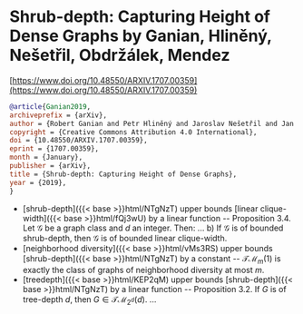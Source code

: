 # Shrub-depth: Capturing Height of Dense Graphs by Ganian, Hliněný, Nešetřil, Obdržálek, Mendez

[https://www.doi.org/10.48550/ARXIV.1707.00359](https://www.doi.org/10.48550/ARXIV.1707.00359)

```bibtex
@article{Ganian2019,
archiveprefix = {arXiv},
author = {Robert Ganian and Petr Hliněný and Jaroslav Nešetřil and Jan Obdržálek and Patrice Ossona de Mendez},
copyright = {Creative Commons Attribution 4.0 International},
doi = {10.48550/ARXIV.1707.00359},
eprint = {1707.00359},
month = {January},
publisher = {arXiv},
title = {Shrub-depth: Capturing Height of Dense Graphs},
year = {2019},
}
```
* [shrub-depth]({{< base >}}html/NTgNzT) upper bounds [linear clique-width]({{< base >}}html/fQj3wU) by a linear function -- Proposition 3.4. Let $\mathcal G$ be a graph class and $d$ an integer. Then: ... b) If $\mathcal G$ is of bounded shrub-depth, then $\mathcal G$ is of bounded linear clique-width.
* [neighborhood diversity]({{< base >}}html/vMs3RS) upper bounds [shrub-depth]({{< base >}}html/NTgNzT) by a constant -- $\mathcal{TM}_m(1)$ is exactly the class of graphs of neighborhood diversity at most $m$.
* [treedepth]({{< base >}}html/KEP2qM) upper bounds [shrub-depth]({{< base >}}html/NTgNzT) by a linear function -- Proposition 3.2. If $G$ is of tree-depth $d$, then $G \in \mathcal{TM}_{2^d}(d)$. ...